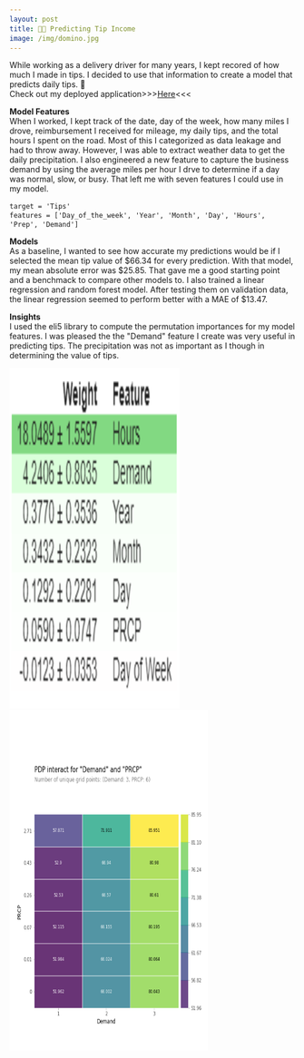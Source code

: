 ```yaml
---
layout: post
title: 🍕🍕 Predicting Tip Income
image: /img/domino.jpg
---
```

While working as a delivery driver for many years, I kept recored of how much I made in tips. 
I decided to use that information to create a model that predicts daily tips. 🤑  
Check out my deployed application>>>[Here](https://dominos-tip-prediction.herokuapp.com/)<<<

**Model Features**  
When I worked, I kept track of the date, day of the week, how many miles I drove, reimbursement I received for mileage, 
my daily tips, and the total hours I spent on the road. Most of this I categorized as data leakage and had to throw away. 
However, I was able to extract weather data to get the daily precipitation. I also engineered a new feature to capture 
the business demand by using the average miles per hour I drve to determine if a day was normal, slow, or busy. That left 
me with seven features I could use in my model.  
```  
target = 'Tips'  
features = ['Day_of_the_week', 'Year', 'Month', 'Day', 'Hours', 'Prep', 'Demand']
```
**Models**  
As a baseline, I wanted to see how accurate my predictions would be if I selected the mean tip value of $66.34 for every 
prediction. With that model, my mean absolute error was $25.85. That gave me a good starting point and a benchmack to compare 
other models to. I also trained a linear regression and random forest model. After testing them on validation data, the linear 
regression seemed to perform better with a MAE of $13.47.

**Insights**  
I used the eli5 library to compute the permutation importances for my model features. I was pleased the the "Demand" feature 
I create was very useful in predicting tips. The precipitation was not as important as I though in determining the value of tips.

<img src="/img/importances.PNG" height="600" width="300" />  
<img src="/img/demandprcp.png" height="600" width="350" />  
